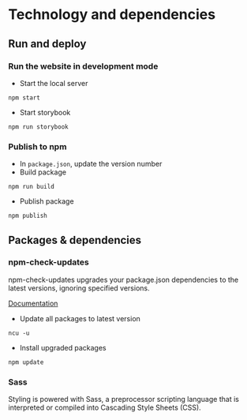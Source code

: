 # Technology and dependencies

## Run and deploy

### Run the website in development mode

- Start the local server

```shell
npm start
```

- Start storybook

```shell
npm run storybook
```

### Publish to npm

- In `package.json`, update the version number
- Build package

```shell
npm run build
```

- Publish package

```shell
npm publish
```

## Packages & dependencies

### npm-check-updates

npm-check-updates upgrades your package.json dependencies to the latest versions, ignoring specified versions.

[Documentation](https://www.npmjs.com/package/npm-check-updates)

- Update all packages to latest version

```shell
ncu -u
```

- Install upgraded packages

```shell
npm update
```

### Sass

Styling is powered with Sass, a preprocessor scripting language that is interpreted or compiled into Cascading Style Sheets (CSS).
